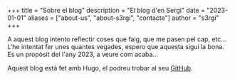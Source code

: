 +++
title = "Sobre el blog"
description = "El blog d'en Sergi"
date = "2023-01-01"
aliases = ["about-us", "about-s3rgi", "contacte"]
author = "s3rgi"
+++

A aquest blog intento reflectir coses que faig, que me pasen pel cap, etc... L'he intentat fer unes quantes vegades, espero que aquesta sigui la bona. Es un propòsit del l'any 2023, a veure com acaba... 


Aquest blog està fet amb Hugo, el podreu trobar al seu [GitHub](https://github.com/gohugoio).
